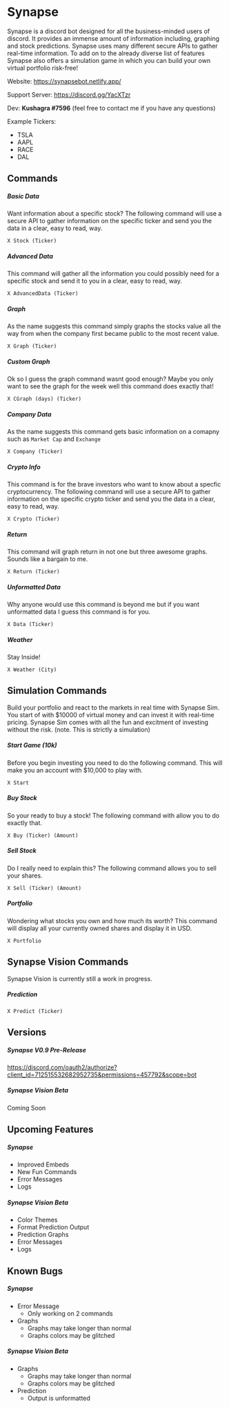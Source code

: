 # Synapse

Synapse is a discord bot designed for all the business-minded users of discord. It provides an immense amount of information including, graphing and stock predictions. Synapse uses many different secure APIs to gather real-time information. To add on to the already diverse list of features Synapse also offers a simulation game in which you can build your own virtual portfolio risk-free! 


Website: https://synapsebot.netlify.app/

Support Server: https://discord.gg/YacXTzr

Dev: **Kushagra #7596** (feel free to contact me if you have any questions)

Example Tickers:
  - TSLA
  - AAPL
  - RACE
  - DAL

## Commands
##### Basic Data
Want information about a specific stock? The following command will use a secure API to gather information on the specific ticker and send you the data in a clear, easy to read, way. 

`X Stock (Ticker)`
##### Advanced Data
This command will gather all the information you could possibly need for a specific stock and send it to you in a clear, easy to read, way. 

`X AdvancedData (Ticker)`
##### Graph
As the name suggests this command simply graphs the stocks value all the way from when the company first became public to the most recent value.

`X Graph (Ticker)`
##### Custom Graph
Ok so I guess the graph command wasnt good enough? Maybe you only want to see the graph for the week well this command does exactly that!

`X CGraph (days) (Ticker)`
##### Company Data
As the name suggests this command gets basic information on a comapny such as `Market Cap` and `Exchange`

`X Company (Ticker)`
##### Crypto Info
This command is for the brave investors who want to know about a specfic cryptocurrency. The following command will use a secure API to gather information on the specific crypto ticker and send you the data in a clear, easy to read, way.

`X Crypto (Ticker)`
##### Return
This command will graph return in not one but three awesome graphs. Sounds like a bargain to me.

`X Return (Ticker)`
##### Unformatted Data
Why anyone would use this command is beyond me but if you want unformatted data I guess this command is for you.

`X Data (Ticker)`
##### Weather 
Stay Inside!

`X Weather (City)`

## Simulation Commands
Build your portfolio and react to the markets in real time with Synapse Sim. You start of with $10000 of virtual money and can invest it with real-time pricing. Synapse Sim comes with all the fun and excitment of investing without the risk. (note. This is strictly a simulation)

##### Start Game (10k)
Before you begin investing you need to do the following command. This will make you an account with $10,000 to play with.

`X Start`
##### Buy Stock
So your ready to buy a stock! The following command with allow you to do exactly that.

`X Buy (Ticker) (Amount)`
##### Sell Stock
Do I really need to explain this? The following command allows you to sell your shares.

`X Sell (Ticker) (Amount)`
##### Portfolio
Wondering what stocks you own and how much its worth? This command will display all your currently owned shares and display it in USD.

`X Portfolio`

## Synapse Vision Commands
Synapse Vision is currently still a work in progress.

##### Prediction
`X Predict (Ticker)`


## Versions

##### Synapse V0.9 Pre-Release
https://discord.com/oauth2/authorize?client_id=712515532682952735&permissions=457792&scope=bot

##### Synapse Vision Beta
Coming Soon


## Upcoming Features

##### Synapse
- Improved Embeds
- New Fun Commands
- Error Messages
- Logs

##### Synapse Vision Beta
- Color Themes
- Format Prediction Output
- Prediction Graphs
- Error Messages
- Logs


## Known Bugs

##### Synapse
- Error Message
  - Only working on 2 commands
- Graphs
  - Graphs may take longer than normal
  - Graphs colors may be glitched

##### Synapse Vision Beta
- Graphs
  - Graphs may take longer than normal
  - Graphs colors may be glitched
- Prediction
  - Output is unformatted



